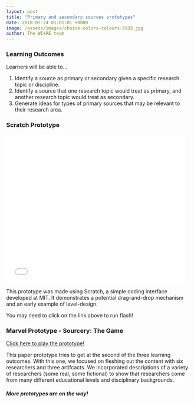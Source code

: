 ```yaml
---
layout: post
title: "Primary and secondary sources prototypes"
date: 2018-07-24 01:01:01 +0000
image: /assets/images/choice-colors-colours-5933.jpg
author: The WI+RE team 
---
```


### Learning Outcomes

Learners will be able to...
1. Identify a source as primary or secondary given a specific research topic or discipline.
2. Identify a source that one research topic would treat as primary, and another research topic would treat as secondary.
3. Generate ideas for types of primary sources that may be relevant to their research area.

### Scratch Prototype

<iframe allowtransparency="true" width="485" height="402" src="//scratch.mit.edu/projects/embed/236057405/?autostart=false" frameborder="0" allowfullscreen></iframe>

This prototype was made using Scratch, a simple coding interface developed at MIT. It demonstrates a potential drag-and-drop mechanism and an early example of level-design.

You may need to click on the link above to run flash!

### Marvel Prototype - Sourcery: The Game

[Click here to play the prototype!](https://marvelapp.com/182a540g)

This paper prototype tries to get at the second of the three learning outcomes. With this one, we focused on fleshing out the content with six researchers and three artifcacts. We  incorporated descriptions of a variety of researchers (some real, some fictional) to show that researchers come from many different educational levels and disciplinary backgrounds.

##### More prototypes are on the way!

